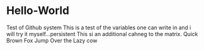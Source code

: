 # Hello-World
Test of Github system
This is a test of the variables one can write in and i will try it myself...persistent
This si an additional cahneg to the matrix.  Quick Brown Fox Jump Over the Lazy cow
